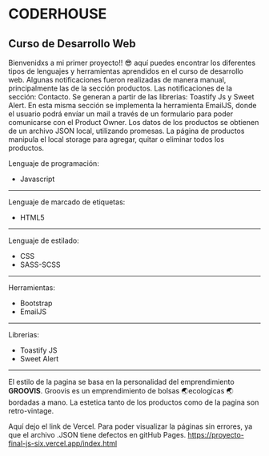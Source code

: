  # CODERHOUSE
## Curso de Desarrollo Web

Bienvenidxs a mi primer proyecto!! 😎 aquí puedes encontrar los diferentes tipos de lenguajes y herramientas aprendidos en el curso de desarrollo web.
Algunas notificaciones fueron realizadas de manera manual, principalmente las de la sección productos. 
Las notificaciones de la sección: Contacto. Se generan a partir de las librerias: Toastify Js y Sweet Alert. En esta misma sección se implementa la herramienta EmailJS, donde el usuario podrá envíar un mail a través de un formulario para poder comunicarse con el Product Owner.
Los datos de los productos se obtienen de un archivo JSON local, utilizando promesas.
La página de productos manipula el local storage para agregar, quitar o eliminar todos los productos.

Lenguaje de programación:
- Javascript
------------
Lenguaje de marcado de etiquetas:
- HTML5
------------
Lenguaje de estilado:
- CSS
- SASS-SCSS
------------
Herramientas:
- Bootstrap
- EmailJS
------------
Librerias:
- Toastify JS
- Sweet Alert
------------
El estilo de la pagina se basa en la personalidad del emprendimiento **GROOVIS**.
Groovis es un emprendimiento de bolsas 🌏ecologicas 🌏 bordadas a mano. La estetica tanto de los productos como de la pagina son retro-vintage.

Aquí dejo el link de Vercel. Para poder visualizar la páginas sin errores, ya que el archivo .JSON tiene defectos en gitHub Pages.
https://proyecto-final-js-six.vercel.app/index.html
